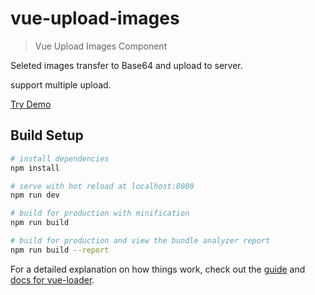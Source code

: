 # vue-upload-images

> Vue Upload Images Component

Seleted images transfer to Base64 and upload to server.

support multiple upload.

[Try Demo](https://linmasahiro.github.io/vue-upload-images/demo/)


## Build Setup

``` bash
# install dependencies
npm install

# serve with hot reload at localhost:8080
npm run dev

# build for production with minification
npm run build

# build for production and view the bundle analyzer report
npm run build --report
```

For a detailed explanation on how things work, check out the [guide](http://vuejs-templates.github.io/webpack/) and [docs for vue-loader](http://vuejs.github.io/vue-loader).
